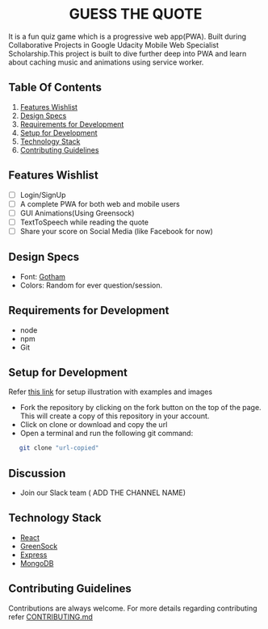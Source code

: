 <h1 align="center">GUESS THE QUOTE</h1>

It is a fun quiz game which is a  progressive web app(PWA). Built during Collaborative Projects in Google Udacity Mobile Web Specialist Scholarship.This project is built to dive further deep into PWA and learn about caching music and animations using service worker.

## Table Of Contents

  1. [Features Wishlist](#features-wishlist)
  1. [Design Specs](#design-specs)
  1. [Requirements for Development](#requirements-for-development)
  1. [Setup for Development](Setup-for-Development)
  1. [Technology Stack](Technology-Stack)
  1. [Contributing Guidelines](Contributing-Guidelines)

## Features Wishlist

- [ ] Login/SignUp
- [ ] A complete PWA for both web and mobile users
- [ ] GUI Animations(Using Greensock)
- [ ] TextToSpeech while reading the quote
- [ ] Share your score on Social Media (like Facebook for now)

## Design Specs
  * Font: [Gotham](https://www.wfonts.com/font/gotham)
  * Colors: Random for ever question/session.
## Requirements for Development

 - node
 - npm
 - Git

## Setup for Development

 Refer [this link](https://codeburst.io/a-step-by-step-guide-to-making-your-first-github-contribution-5302260a2940) for setup illustration with examples and images
 - Fork the repository by clicking on the fork button on the top of the page. This will create a copy of this repository in your account.
 - Click on clone or download and copy the url
 - Open a terminal and run the following git command:
 
 ```bash
    git clone "url-copied"
 ```
## Discussion

 - Join our Slack team ( ADD THE CHANNEL NAME)

## Technology Stack

- [React](https://reactjs.org/)
- [GreenSock](https://greensock.com/)
- [Express](https://expressjs.com/)
- [MongoDB](https://www.mongodb.com/)

## Contributing Guidelines

Contributions are always welcome.
For more details regarding contributing refer [CONTRIBUTING.md](https://github.com/twishasaraiya/GuessTheQuote/blob/master/CONTRIBUTING.md)
